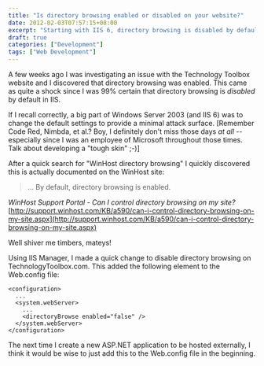 ```yaml
---
title: "Is directory browsing enabled or disabled on your website?"
date: 2012-02-03T07:57:15+08:00
excerpt: "Starting with IIS 6, directory browsing is disabled by default -- but are you really sure this is the way your website is configured?"
draft: true
categories: ["Development"]
tags: ["Web Development"]
---
```


A few weeks ago I was investigating an issue with the Technology Toolbox website and I discovered that directory browsing was enabled. This came as quite a shock since I was 99% certain that directory browsing is *disabled* by default in IIS.

If I recall correctly, a big part of Windows Server 2003 (and IIS 6) was to change the default settings to provide a minimal attack surface. [Remember Code Red, Nimbda, et al.? Boy, I definitely don't miss those days *at all* -- especially since I was an employee of Microsoft throughout those times. Talk about developing a "tough skin" ;-)]

After a quick search for "WinHost directory browsing" I quickly discovered this is actually documented on the WinHost site:

> ... By default, directory browsing is enabled.

<cite>WinHost Support Portal - Can I control directory browsing on my site?</cite>
[http://support.winhost.com/KB/a590/can-i-control-directory-browsing-on-my-site.aspx](http://support.winhost.com/KB/a590/can-i-control-directory-browsing-on-my-site.aspx)

Well shiver me timbers, mateys!

Using IIS Manager, I made a quick change to disable directory browsing on TechnologyToolbox.com. This added the following element to the Web.config file:

```
<configuration>
  ...
  <system.webServer>
    ...
    <directoryBrowse enabled="false" />
  </system.webServer>
</configuration>
```

The next time I create a new ASP.NET application to be hosted externally, I think it would be wise to just add this to the Web.config file in the beginning.

